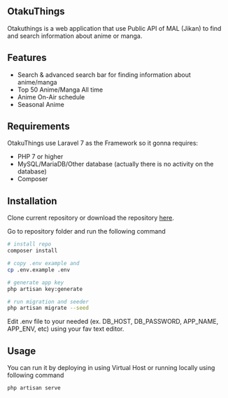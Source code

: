 ## OtakuThings

Otakuthings is a web application that use Public API of MAL (Jikan) to find and search information about anime or manga.

## Features

- Search & advanced search bar for finding information about anime/manga
- Top 50 Anime/Manga All time
- Anime On-Air schedule
- Seasonal Anime

## Requirements

OtakuThings use Laravel 7 as the Framework so it gonna requires:

- PHP 7 or higher
- MySQL/MariaDB/Other database (actually there is no activity on the database)
- Composer

## Installation

Clone current repository or download the repository [here](https://github.com/EnKuldes/OtakuThings.git).

Go to repository folder and run the following command
```bash
# install repo
composer install

# copy .env example and 
cp .env.example .env

# generate app key
php artisan key:generate

# run migration and seeder
php artisan migrate --seed
```

Edit .env file to your needed (ex. DB_HOST, DB_PASSWORD, APP_NAME, APP_ENV, etc) using your fav text editor.

## Usage

You can run it by deploying in using Virtual Host or running locally using following command
```bash
php artisan serve
```